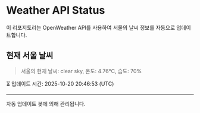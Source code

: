 
# Weather API Status

이 리포지토리는 OpenWeather API를 사용하여 서울의 날씨 정보를 자동으로 업데이트합니다.

## 현재 서울 날씨
> 서울의 현재 날씨: clear sky, 온도: 4.76°C, 습도: 70%

⏳ 업데이트 시간: 2025-10-20 20:46:53 (UTC)

---
자동 업데이트 봇에 의해 관리됩니다.

